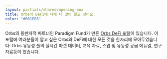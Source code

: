 ```yaml
---
layout: partials/shared/opening-box
title: Orbs와 DeFi에 대해 더 많이 알고 싶어요.
color: "#B01EE6"
---
```


Orbs의 동반자적 파트너인 Paradigm Fund가 만든 [Orbs DeFi 포털](https://orbsdefi.com/)이 있습니다. 이 포털에 여러분들이 알고 싶은 Orbs와 DeFi에 대한 모든 것을 한자리에 모아두었습니다: Orbs 유동성 풀의 실시간 마켓 데이터, 교육 자료, 스왑 및 유동성 공급 메뉴얼, 연구 자료등이 있습니다.
